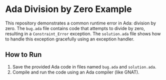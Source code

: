 # Ada Division by Zero Example
This repository demonstrates a common runtime error in Ada: division by zero.  The `bug.ada` file contains code that attempts to divide by zero, resulting in a `Constraint_Error` exception. The `solution.ada` file shows how to handle this exception gracefully using an exception handler.

## How to Run

1.  Save the provided Ada code in files named `bug.ada` and `solution.ada`.
2.  Compile and run the code using an Ada compiler (like GNAT).